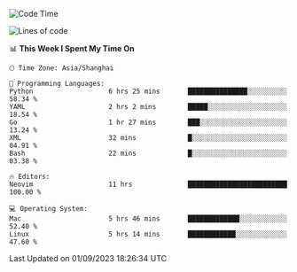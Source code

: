 <!--START_SECTION:waka-->
![Code Time](http://img.shields.io/badge/Code%20Time-1%2C546%20hrs%2027%20mins-blue)

![Lines of code](https://img.shields.io/badge/From%20Hello%20World%20I%27ve%20Written-286.3%20thousand%20lines%20of%20code-blue)

📊 **This Week I Spent My Time On** 

```text
🕑︎ Time Zone: Asia/Shanghai

💬 Programming Languages: 
Python                   6 hrs 25 mins       ███████████████░░░░░░░░░░   58.34 % 
YAML                     2 hrs 2 mins        █████░░░░░░░░░░░░░░░░░░░░   18.54 % 
Go                       1 hr 27 mins        ███░░░░░░░░░░░░░░░░░░░░░░   13.24 % 
XML                      32 mins             █░░░░░░░░░░░░░░░░░░░░░░░░   04.91 % 
Bash                     22 mins             █░░░░░░░░░░░░░░░░░░░░░░░░   03.38 % 

🔥 Editors: 
Neovim                   11 hrs              █████████████████████████   100.00 % 

💻 Operating System: 
Mac                      5 hrs 46 mins       █████████████░░░░░░░░░░░░   52.40 % 
Linux                    5 hrs 14 mins       ████████████░░░░░░░░░░░░░   47.60 % 
```


 Last Updated on 01/09/2023 18:26:34 UTC
<!--END_SECTION:waka-->
